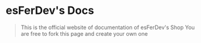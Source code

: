 # esFerDev's Docs
> This is the official website of documentation of esFerDev's Shop
> You are free to fork this page and create your own one
